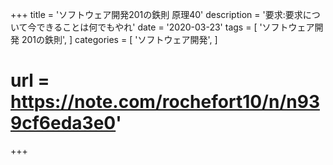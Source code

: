 +++
title = 'ソフトウェア開発201の鉄則 原理40'
description = '要求:要求について今できることは何でもやれ'
date = '2020-03-23'
tags = [
    'ソフトウェア開発 201の鉄則',
]
categories = [
    'ソフトウェア開発',
]
# url = https://note.com/rochefort10/n/n939cf6eda3e0'
+++
